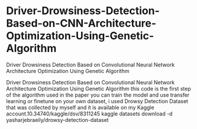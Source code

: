# Driver-Drowsiness-Detection-Based-on-CNN-Architecture-Optimization-Using-Genetic-Algorithm
Driver Drowsiness Detection Based on Convolutional Neural Network Architecture Optimization Using Genetic Algorithm

Driver Drowsiness Detection Based on Convolutional Neural Network Architecture Optimization Using Genetic Algorithm this code is the first step of the algorithm used in the paper you can train the model and use transfer learning or finetune on your own dataset, i used Drowsy Detection Dataset that was collected by myself and it is available on my Kaggle account.10.34740/kaggle/dsv/8311245
kaggle datasets download -d yasharjebraeily/drowsy-detection-dataset



